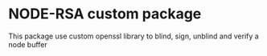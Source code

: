 NODE-RSA custom package
=======================
This package use custom openssl library to blind, sign, unblind and verify a 
node buffer 
